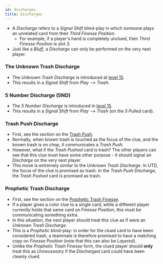 ```yaml
---
id: discharges
title: Discharges
---
```


- A *Discharge* refers to a *Signal Shift* blind-play in which someone plays an unrelated card from their *Third Finesse Position*.
  - For example, if a player's hand is completely unclued, their *Third Finesse Position* is slot 3.
- Just like a *Bluff*, a *Discharge* can only be performed on the very next player.

### The Unknown Trash Discharge

- The *Unknown Trash Discharge* is introduced at [level 15](level_15.md#the-unknown-trash-discharge-1-for-1-form-utd).
- This results in a *Signal Shift* from *Play* --> *Trash*.

### 5 Number Discharge (5ND)

- The *5 Number Discharge* is introduced in [level 15](level_15.md#5-number-discharge-5nd).
- This results in a *Signal Shift* from *Play* --> *Trash* (on the *5 Pulled* card).

### Trash Push Discharge

- First, see the section on the [Trash Push](level_14.md#the-trash-push).
- Normally, when known trash is touched as the focus of the clue, and the known trash is on chop, it communicates a *Trash Push*.
- However, what if the *Trash Pushed* card is trash? The other players can see that this clue must have some other purpose - it should signal an *Discharge* on the very next player.
- This move is extremely similar to the *Unknown Trash Discharge*. In UTD, the focus of the clue is promised as trash. In the *Trash Push Discharge*, the *Trash Pushed* card is promised as trash.

### Prophetic Trash Discharge

- First, see the section on the [Prophetic Trash Finesse](level_19/special_finesses.md#the-prophetic-trash-finesse-for-1s).
- If a player gives a color clue to a single card, while a different player currently holds that same card on *Finesse Position*, this must be communicating something extra.
- In this situation, the next player should treat this clue as if were an *Unknown Trash Discharge*.
- This is a *Prophetic* blind-play: in order for the clued card to have been considered trash, a teammate is therefore promised to have a matching copy on *Finesse Position* (note that this can also be *Layered*).
- Unlike the *Prophetic Trash Finesse* form, the clued player should **only** treat this as *Unnecessary* if the *Discharged* card could have been cleanly clued.
